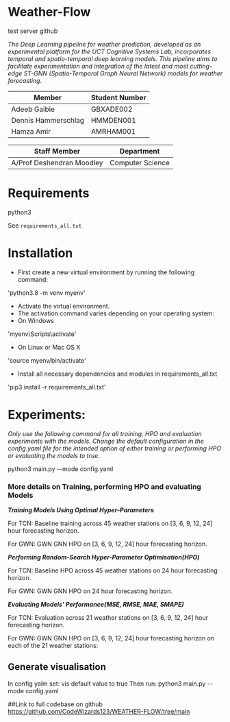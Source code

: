 # Weather-Flow
test server github

*The Deep Learning pipeline for weather prediction, developed as an experimental platform for the UCT Cognitive Systems Lab, incorporates temporal and spatio-temporal deep learning models. This pipeline aims to facilitate experimentation and integration of the latest and most cutting-edge ST-GNN (Spatio-Temporal Graph Neural Network) models for weather forecasting.*

| Member              | Student Number |
| ------------------- | -------------- |
| Adeeb Gaibie        | GBXADE002      |
| Dennis Hammerschlag | HMMDEN001      |
| Hamza Amir          | AMRHAM001      |

| Staff Member              | Department       |
| ------------------------- | ---------------- |
| A/Prof Deshendran Moodley | Computer Science |

# Requirements

python3

See `requirements_all.txt`

# Installation

* First create a new virtual environment by running the following command:

'python3.8 -m venv myenv'

* Activate the virtual environment.
* The activation command varies depending on your operating system:
* On Windows

'myenv\Scripts\activate'

* On Linux or Mac OS X

'source myenv/bin/activate'

* Install all necessary dependencies and modules in requirements_all.txt

'pip3 install -r requirements_all.txt'

# Experiments:

*Only use the following command for all training, HPO and evaluation experiments with the models. Change the default configuration in the config.yaml file for the intended option of either training or performing HPO or evaluating the models to true.*

python3 main.py --mode config.yaml

### More details on Training, performing HPO and evaluating Models

***Training Models Using Optimal Hyper-Parameters***

For TCN:
Baseline training across 45 weather stations on [3, 6, 9, 12, 24] hour forecasting horizon.

For GWN:
GWN GNN HPO on [3, 6, 9, 12, 24] hour forecasting horizon.

***Performing Random-Search Hyper-Parameter Optimisation(HPO)***

For TCN:
Baseline HPO across 45 weather stations on 24 hour forecasting horizon.

For GWN:
GWN GNN HPO on 24 hour forecasting horizon.

***Evaluating Models' Performance(MSE, RMSE, MAE, SMAPE)***

For TCN:
Evaluation across 21 weather stations on [3, 6, 9, 12, 24] hour forecasting horizon.

For GWN:
GWN GNN HPO on [3, 6, 9, 12, 24] hour forecasting horizon on each of the 21 weather stations:

## Generate visualisation

In config yalm set:  vis default value to true
Then run:
python3 main.py --mode config.yaml

##Link to full codebase on github
https://github.com/CodeWizards123/WEATHER-FLOW/tree/main
